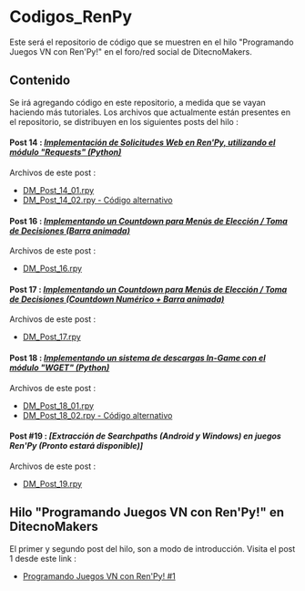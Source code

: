 # Codigos_RenPy
Este será el repositorio de código que se muestren en el hilo "Programando Juegos VN con Ren'Py!" en el foro/red social de DitecnoMakers.


## Contenido
Se irá agregando código en este repositorio, a medida que se vayan haciendo más tutoriales.
Los archivos que actualmente están presentes en el repositorio, se distribuyen en los siguientes posts del hilo :

#### Post 14 : _[Implementación de Solicitudes Web en Ren'Py, utilizando el módulo "Requests" (Python)](https://ditecnomakers.com/programando-juegos-vn-con-renpy-14-2/)_
Archivos de este post :
* [DM_Post_14_01.rpy](https://github.com/CharlieFuu69/Codigos_RenPy/blob/4a0be8e771d0bf1bc82264a7d3fd2dc47c96eab6/DM_Post_14_01.rpy)
* [DM_Post_14_02.rpy - Código alternativo](https://github.com/CharlieFuu69/Codigos_RenPy/blob/4a0be8e771d0bf1bc82264a7d3fd2dc47c96eab6/DM_Post_14_02.rpy)

#### Post 16 : _[Implementando un Countdown para Menús de Elección / Toma de Decisiones (Barra animada)](https://ditecnomakers.com/programando-juegos-vn-con-renpy-16/)_
Archivos de este post :
* [DM_Post_16.rpy](https://github.com/CharlieFuu69/Codigos_RenPy/blob/b4744f249e1e5c2f3042d57f932c3b91de4b5c3a/DM_Post_16.rpy)

#### Post 17 : _[Implementando un Countdown para Menús de Elección / Toma de Decisiones (Countdown Numérico + Barra animada)](https://ditecnomakers.com/programando-juegos-vn-con-renpy-17-2/)_
Archivos de este post :
* [DM_Post_17.rpy](https://github.com/CharlieFuu69/Codigos_RenPy/blob/b97dd634f3a931480cb6421f10f5353f4e5d86b4/DM_Post_17.rpy)

#### Post 18 : _[Implementando un sistema de descargas In-Game con el módulo "WGET" (Python)](https://ditecnomakers.com/programando-juegos-vn-con-renpy-18/)_

Archivos de este post :
* [DM_Post_18_01.rpy](https://github.com/CharlieFuu69/Codigos_RenPy/blob/7d30b90fdee62f149277b54040ba5c5dfac0ef49/DM_Post_18_01.rpy)
* [DM_Post_18_02.rpy - Código alternativo](https://github.com/CharlieFuu69/Codigos_RenPy/blob/c7f9837bc93f21a1f3609010304473f30982b8a0/DM_Post_18_02.rpy)

#### Post #19 : _[Extracción de Searchpaths (Android y Windows) en juegos Ren'Py (Pronto estará disponible)]_

Archivos de este post :
* [DM_Post_19.rpy](https://github.com/CharlieFuu69/Codigos_RenPy/blob/0b494f3c6d9e658839da4cf1095252e8a726980b/DM_Post_19.rpy)


## Hilo "Programando Juegos VN con Ren'Py!" en DitecnoMakers
El primer y segundo post del hilo, son a modo de introducción. Visita el post 1 desde este link :

* [Programando Juegos VN con Ren'Py! #1](https://ditecnomakers.com/programa-juegos-vn-con-renpy-1-que-es-renpy-a-que-tipo-de-juegos-esta-orientado-este-motor/)
